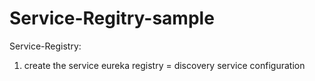 # Service-Regitry-sample
Service-Registry:

1. create the service eureka registry = discovery service configuration

